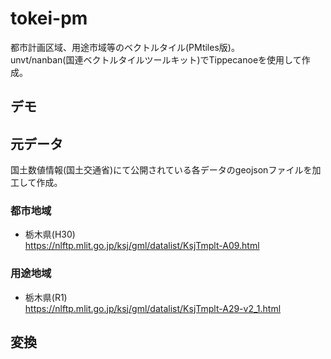 # tokei-pm  
都市計画区域、用途市域等のベクトルタイル(PMtiles版)。  
unvt/nanban(国連ベクトルタイルツールキット)でTippecanoeを使用して作成。  

## デモ

## 元データ  
国土数値情報(国土交通省)にて公開されている各データのgeojsonファイルを加工して作成。  
### 都市地域  
- 栃木県(H30)  
  https://nlftp.mlit.go.jp/ksj/gml/datalist/KsjTmplt-A09.html
### 用途地域  
- 栃木県(R1)  
  https://nlftp.mlit.go.jp/ksj/gml/datalist/KsjTmplt-A29-v2_1.html

## 変換  
